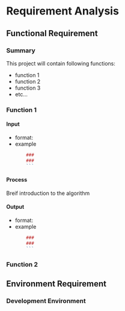 # Requirement Analysis

##  Functional Requirement

### Summary

This project will contain following functions:
- function 1
- function 2
- function 3
- etc...

### Function 1

#### Input 
- format:
- example
	```r
		### 
		### 
		```
	
#### Process

Breif introduction to the algorithm

#### Output
- format:
- example
	```r
		### 
		### 
		```

### Function 2

## Environment Requirement

### Development Environment

<!--stackedit_data:
eyJoaXN0b3J5IjpbLTE2NzA0MjczNTFdfQ==
-->
